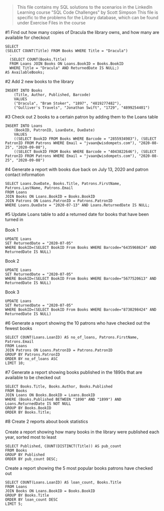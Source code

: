 > This file contains my SQL solutions to the scenarios in the LinkedIn Learning course "SQL Code Challenges" by Scott Simpson
> This file is specific to the problems for the Library database, which can be found under Exercise Files in the course

#1
Find out how many copies of Dracula the library owns, and how many are available for checkout
```
SELECT
(SELECT COUNT(Title) FROM Books WHERE Title = "Dracula")
  -
  (SELECT COUNT(Books.Title)
  FROM Loans JOIN Books ON Loans.BookID = Books.BookID
  WHERE Title = "Dracula" AND ReturnedDate IS NULL;)
AS AvailableBooks;
```

#2
Add 2 new books to the library
```
INSERT INTO Books
	(Title, Author, Published, Barcode)
	VALUES
	("Dracula", "Bram Stoker", "1897", "4819277482"), 
	("Gulliver's Travels", "Jonathan Swift", "1729", "4899254401")
```  
  
#3
Check out 2 books to a certain patron by adding them to the Loans table
```
INSERT INTO Loans
	(BookID, PatronID, LoanDate, DueDate)
	VALUES
	((SELECT BookID FROM Books WHERE Barcode = "2855934983"), (SELECT PatronID FROM Patrons WHERE Email = "jvaan@wisdompets.com"), "2020-08-25", "2020-09-08"),
	((SELECT BookID FROM Books WHERE Barcode = "4043822646"), (SELECT PatronID FROM Patrons WHERE Email = "jvaan@wisdompets.com"), "2020-08-25", "2020-09-08")
```  

#4
Generate a report with books due back on July 13, 2020 and patron contact information
```
SELECT Loans.DueDate, Books.Title, Patrons.FirstName, Patrons.LastName, Patrons.Email
FROM Loans
JOIN Books ON Loans.BookID = Books.BookID
JOIN Patrons ON Loans.PatronID = Patrons.PatronID
WHERE Loans.DueDate = "2020-07-13" AND Loans.ReturnedDate IS NULL;
```

#5
Update Loans table to add a returned date for books that have been turned in <br><br>
Book 1
```
UPDATE Loans
SET ReturnedDate = "2020-07-05"
WHERE BookID=(SELECT BookID From Books WHERE Barcode="6435968624" AND ReturnedDate IS NULL)
```
Book 2
```
UPDATE Loans
SET ReturnedDate = "2020-07-05"
WHERE BookID=(SELECT BookID From Books WHERE Barcode="5677520613" AND ReturnedDate IS NULL)
```
Book 3
```
UPDATE Loans
SET ReturnedDate = "2020-07-05"
WHERE BookID=(SELECT BookID From Books WHERE Barcode="8730298424" AND ReturnedDate IS NULL)
```

#6
Generate a report showing the 10 patrons who have checked out the fewest books
```
SELECT COUNT(Loans.LoanID) AS no_of_loans, Patrons.FirstName, Patrons.Email
FROM Loans
JOIN Patrons ON Loans.PatronID = Patrons.PatronID
GROUP BY Patrons.PatronID
ORDER BY no_of_loans ASC
LIMIT 10;
```

#7
Generate a report showing books published in the 1890s that are available to be checked out
```
SELECT Books.Title, Books.Author, Books.Published
FROM Books
JOIN Loans ON Books.BookID = Loans.BookID
WHERE (Books.Published BETWEEN "1890" AND "1899") AND Loans.ReturnedDate IS NOT NULL
GROUP BY Books.BookID
ORDER BY Books.Title;
```

#8
Create 2 reports about book statistics <br><br>
Create a report showing how many books in the library were published each year, sorted most to least
```
SELECT Published, COUNT(DISTINCT(Title)) AS pub_count 
FROM Books
GROUP BY Published
ORDER BY pub_count DESC;
```
Create a report showing the 5 most popular books patrons have checked out
```
SELECT COUNT(Loans.LoanID) AS loan_count, Books.Title
FROM Loans
JOIN Books ON Loans.BookID = Books.BookID
GROUP BY Books.Title
ORDER BY loan_count DESC
LIMIT 5;
```
